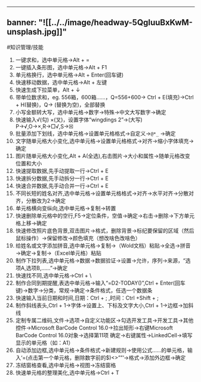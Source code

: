 
---
banner: "![[../../image/headway-5QgIuuBxKwM-unsplash.jpg]]"
---

#知识管理/技能 

1. 一键求和，选中单元格→Alt + =
2. 一键插入条形图，选中单元格→Alt + F1
3. 单元格换行，选中单元格→Alt + Enter(回车键)
4. 快速移动数据，选中单元格→Alt + 左键
5. 快速生成下拉菜单，Alt + ↓
6. 带单位数求和，eg. 556箱，600箱……，Q=556+600→ Ctrl + E(填充)→Ctrl + H(替换)，Q→ (替换为空)，全部替换
7. 小写金额转大写，选中单元格→数字→特殊→中文大写数字→确定
8. 快速输入√(勾) ×(叉)，设置字体“wingdings 2”→(大写)   P→√,O→×,R→□√,S→☒
9. 批量添加下划线，选中单元格→设置单元格格式→自定义→`@*_` →确定
10. 文字随单元格大小变化,选中单元格→设置单元格格式→对齐→缩小字体填充→确定
11. 图片随单元格大小变化,Alt + A(全选),右击图片→大小和属性→随单元格改变位置和大小
12. 快速提取数据,先手动提取一行→Ctrl + E
13. 快速拆分数据,先手动拆分一行→Ctrl + E
14. 快速合并数据,先手动合并一行→Ctrl + E
15. 不同长短的姓名对齐,选中单元格→设置单元格格式→对齐→水平对齐→分散对齐，分散改为2→确定
16. 单元格横向变纵向,选中单元格→复制→转置
17. 快速删除单元格中的空行,F5→定位条件，空值→确定→右击→删除→下方单元格上移→确定
18. 快速修改照片底色背景,双击图片→格式，删除背景→标纪要保留的区域（然后鼠标操作）→保留修改→颜色填充（想改啥色改啥色）
19. 给姓名或文字添加拼音,选中单元格→复制→（Wold文档）粘贴→全选→拼音→确定→复制→（Excel单元格）粘贴
20. 制作下拉列表,选中单元格→数据→数据验证→设置→允许，序列→来源，“选项A,选项B,……”→确定
21. 快速找不同,选中单元格→Ctrl + \
22. 制作合同到期提醒,表选中单元格→输入“=D2-TODAY()”,Ctrl + Enter(回车键)→数字→分类，常规→确定→条件格式，任选一个数据条
23. 快速输入当前日期和时间,日期：Ctrl + ; ,时间：Ctrl +Shift + ;
24. 制作斜线表头,Ctrl + 1→字体→设置上、下标及文字大小,Ctrl + 1→边框→加斜线
25. 定制专属二维码,文件→选项→自定义功能区→勾选开发工具→开发工具→其他控件→Microsoft BarCode Control 16.0→拉出矩形→右键Microsoft BarCode Control 16.0对象→选择第11项 确定→右键属性→LinkedCell→填写显示的单元格（如：A1）
26. 自动添加边框,选中单元格→条件格式→新建规则→使用公式……的单元格，输入‘=(点击第一个单元格，删除数字前的$)<>””’→格式→添加外边框→确定
27. 冻结窗格查看,选中单元格→视图→冻结窗格
28. 快速单元格的整理美化,选中单元格→Ctrl + T